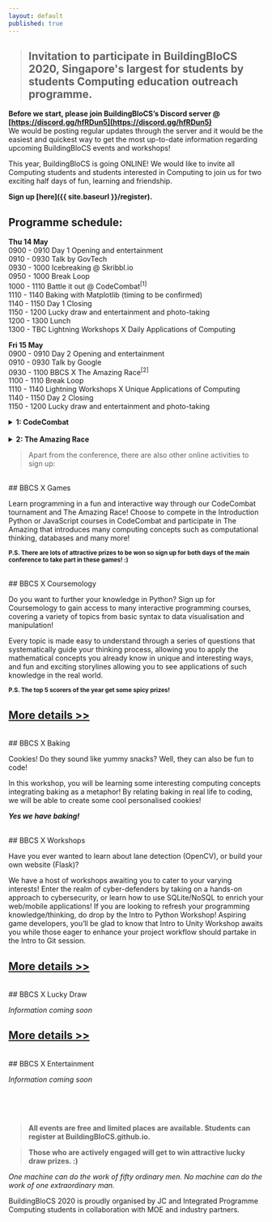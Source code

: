 ```yaml
---
layout: default
published: true
---
```


> ## Invitation to participate in BuildingBloCS 2020, Singapore's largest for students by students Computing education outreach programme.  


**Before we start, please join BuildingBloCS’s Discord server @ [https://discord.gg/hfRDun5](https://discord.gg/hfRDun5)**  
We would be posting regular updates through the server and it would be the easiest and quickest way to get the most up-to-date information regarding upcoming BuildingBloCS events and workshops!

This year, BuildingBloCS is going ONLINE! We would like to invite all Computing students and students interested in Computing to join us for two exciting half days of fun, learning and friendship.  

**Sign up [here]({{ site.baseurl }}/register).**

## Programme schedule:
**Thu 14 May**  
0900 - 0910 Day 1 Opening and entertainment  
0910 - 0930 Talk by GovTech  
0930 - 1000 Icebreaking @ Skribbl.io  
0950 - 1000 Break Loop  
1000 - 1110 Battle it out @ CodeCombat<sup>[1]</sup>  
1110 - 1140 Baking with Matplotlib (timing to be confirmed)  
1140 - 1150 Day 1 Closing  
1150 - 1200 Lucky draw and entertainment and photo-taking  
1200 - 1300 Lunch  
1300 - TBC  Lightning Workshops X Daily Applications of Computing  

**Fri 15 May**  
0900 - 0910 Day 2 Opening and entertainment  
0910 - 0930 Talk by Google  
0930 - 1100 BBCS X The Amazing Race<sup>[2]</sup>  
1100 - 1110 Break Loop  
1110 - 1140 Lightning Workshops X Unique Applications of Computing  
1140 - 1150 Day 2 Closing  
1150 - 1200 Lucky draw and entertainment and photo-taking  

<div>
<details>
  <summary><strong>1: CodeCombat</strong></summary><br>
  CodeCombat is an online multiplayer game that requires players to utilise code to complete various levels. Unlike typical games which are rigidly based on superficial input, CodeCombat centers itself on tasking players to directly script and code the behaviours of their characters. No WASD keys, R1 to fire, etc. CodeCombat is of a higher level. Code to conquer. Ctrl W to quit.
</details>  
  
<br>

<details>
<summary><strong>2: The Amazing Race</strong></summary><br>
Participate in an Amazing Race style online competition with multiple stages and tasks based on computing related topics. Participants will be working in groups to tackle a variety of programming problems, each relating to a H2 Computing topic or BBCS workshop. At the end of each stage, participants will play a little scavenger hunt to look for the hidden password which will eventually unlock the final puzzle. Members will have to work together to overcome these unique programming tasks.
</details>
</div>


> Apart from the conference, there are also other online activities to sign up:   

<br>
## BBCS X Games  

Learn programming in a fun and interactive way through our CodeCombat tournament and The Amazing Race! Choose to compete in the Introduction Python or JavaScript courses in CodeCombat and participate in The Amazing that introduces many computing concepts such as computational thinking, databases and many more!  

<sup>**P.S.
There are lots of attractive prizes to be won so sign up for both days of the main conference to take part in these games! :)**</sup> 

<br>
## BBCS X Coursemology  

Do you want to further your knowledge in Python? Sign up for Coursemology to gain access to many interactive programming courses, covering a variety of topics from basic syntax to data visualisation and manipulation!

Every topic is made easy to understand through a series of questions that systematically guide your thinking process, allowing you to apply the mathematical concepts you already know in unique and interesting ways, and fun and exciting storylines allowing you to see applications of such knowledge in the real world.


<sup>**P.S. The top 5 scorers of the year get some spicy prizes!**</sup>  

## [More details >>](https://buildingblocs.github.io/2020/pre-event/coursemology/)  

<br>
## BBCS X Baking  

Cookies! Do they sound like yummy snacks? Well, they can also be fun to code!

In this workshop, you will be learning some interesting computing concepts integrating baking as a metaphor! By relating baking in real life to coding, we will be able to create some cool personalised cookies!  

***Yes we have baking!***    

<br>
## BBCS X Workshops  

Have you ever wanted to learn about lane detection (OpenCV), or build your own website (Flask)? 

We have a host of workshops awaiting you to cater to your varying interests! Enter the realm of cyber-defenders by taking on a hands-on approach to cybersecurity, or learn how to use SQLite/NoSQL to enrich your web/mobile applications! If you are looking to refresh your programming knowledge/thinking, do drop by the Intro to Python Workshop! Aspiring game developers, you’ll be glad to know that Intro to Unity Workshop awaits you while those eager to enhance your project workflow should partake in the Intro to Git session.  

## [More details >>](https://buildingblocs.github.io/2020/pre-event/workshop/)  
  
<br>
## BBCS X Lucky Draw  

*Information coming soon*

## [More details >>](https://buildingblocs.github.io/2020/pre-event/luckydraw/)  

<br>
## BBCS X Entertainment  

*Information coming soon*

<br><br><br>
> **All events are free and limited places are available. Students can register at BuildingBloCS.github.io.**

> **Those who are actively engaged will get to win attractive lucky draw prizes. :)**  

*One machine can do the work of fifty ordinary men. No machine can do the work of one extraordinary man.*  

BuildingBloCS 2020 is proudly organised by JC and Integrated Programme Computing students in collaboration with MOE and industry partners.

